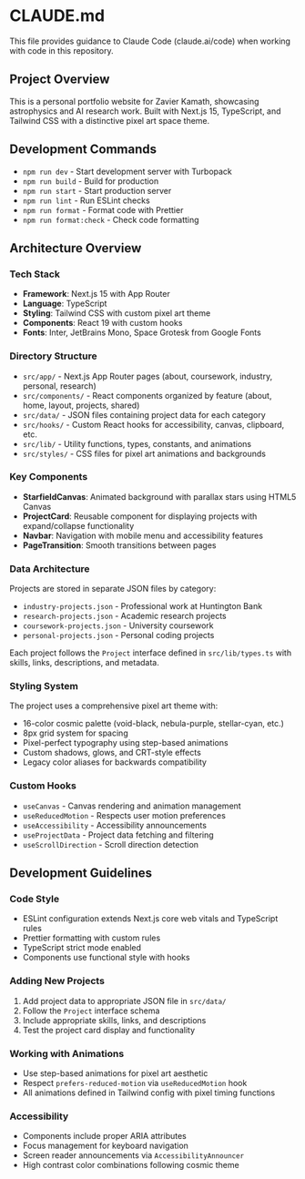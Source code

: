 # CLAUDE.md

This file provides guidance to Claude Code (claude.ai/code) when working with code in this repository.

## Project Overview

This is a personal portfolio website for Zavier Kamath, showcasing astrophysics and AI research work. Built with Next.js 15, TypeScript, and Tailwind CSS with a distinctive pixel art space theme.

## Development Commands

- `npm run dev` - Start development server with Turbopack
- `npm run build` - Build for production
- `npm run start` - Start production server
- `npm run lint` - Run ESLint checks
- `npm run format` - Format code with Prettier
- `npm run format:check` - Check code formatting

## Architecture Overview

### Tech Stack
- **Framework**: Next.js 15 with App Router
- **Language**: TypeScript
- **Styling**: Tailwind CSS with custom pixel art theme
- **Components**: React 19 with custom hooks
- **Fonts**: Inter, JetBrains Mono, Space Grotesk from Google Fonts

### Directory Structure
- `src/app/` - Next.js App Router pages (about, coursework, industry, personal, research)
- `src/components/` - React components organized by feature (about, home, layout, projects, shared)
- `src/data/` - JSON files containing project data for each category
- `src/hooks/` - Custom React hooks for accessibility, canvas, clipboard, etc.
- `src/lib/` - Utility functions, types, constants, and animations
- `src/styles/` - CSS files for pixel art animations and backgrounds

### Key Components
- **StarfieldCanvas**: Animated background with parallax stars using HTML5 Canvas
- **ProjectCard**: Reusable component for displaying projects with expand/collapse functionality
- **Navbar**: Navigation with mobile menu and accessibility features
- **PageTransition**: Smooth transitions between pages

### Data Architecture
Projects are stored in separate JSON files by category:
- `industry-projects.json` - Professional work at Huntington Bank
- `research-projects.json` - Academic research projects  
- `coursework-projects.json` - University coursework
- `personal-projects.json` - Personal coding projects

Each project follows the `Project` interface defined in `src/lib/types.ts` with skills, links, descriptions, and metadata.

### Styling System
The project uses a comprehensive pixel art theme with:
- 16-color cosmic palette (void-black, nebula-purple, stellar-cyan, etc.)
- 8px grid system for spacing
- Pixel-perfect typography using step-based animations
- Custom shadows, glows, and CRT-style effects
- Legacy color aliases for backwards compatibility

### Custom Hooks
- `useCanvas` - Canvas rendering and animation management
- `useReducedMotion` - Respects user motion preferences
- `useAccessibility` - Accessibility announcements
- `useProjectData` - Project data fetching and filtering
- `useScrollDirection` - Scroll direction detection

## Development Guidelines

### Code Style
- ESLint configuration extends Next.js core web vitals and TypeScript rules
- Prettier formatting with custom rules
- TypeScript strict mode enabled
- Components use functional style with hooks

### Adding New Projects
1. Add project data to appropriate JSON file in `src/data/`
2. Follow the `Project` interface schema
3. Include appropriate skills, links, and descriptions
4. Test the project card display and functionality

### Working with Animations
- Use step-based animations for pixel art aesthetic
- Respect `prefers-reduced-motion` via `useReducedMotion` hook
- All animations defined in Tailwind config with pixel timing functions

### Accessibility
- Components include proper ARIA attributes
- Focus management for keyboard navigation
- Screen reader announcements via `AccessibilityAnnouncer`
- High contrast color combinations following cosmic theme